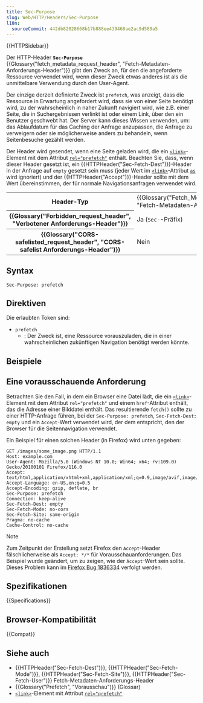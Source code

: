 ```yaml
---
title: Sec-Purpose
slug: Web/HTTP/Headers/Sec-Purpose
l10n:
  sourceCommit: 442db82028668b17b888ee439468ae2ac9d589a5
---
```


{{HTTPSidebar}}

Der HTTP-Header **`Sec-Purpose`** {{Glossary("fetch_metadata_request_header", "Fetch-Metadaten-Anforderungs-Header")}} gibt den Zweck an, für den die angeforderte Ressource verwendet wird, wenn dieser Zweck etwas anderes ist als die unmittelbare Verwendung durch den User-Agent.

Der einzige derzeit definierte Zweck ist `prefetch`, was anzeigt, dass die Ressource in Erwartung angefordert wird, dass sie von einer Seite benötigt wird, zu der wahrscheinlich in naher Zukunft navigiert wird, wie z.B. einer Seite, die in Suchergebnissen verlinkt ist oder einem Link, über den ein Benutzer geschwebt hat. Der Server kann dieses Wissen verwenden, um: das Ablaufdatum für das Caching der Anfrage anzupassen, die Anfrage zu verweigern oder sie möglicherweise anders zu behandeln, wenn Seitenbesuche gezählt werden.

Der Header wird gesendet, wenn eine Seite geladen wird, die ein [`<link>`](/de/docs/Web/HTML/Element/link)-Element mit dem Attribut [`rel="prefetch"`](/de/docs/Web/HTML/Attributes/rel/prefetch) enthält. Beachten Sie, dass, wenn dieser Header gesetzt ist, ein {{HTTPHeader("Sec-Fetch-Dest")}}-Header in der Anfrage auf `empty` gesetzt sein muss (jeder Wert im [`<link>`](/de/docs/Web/HTML/Element/link)-Attribut [`as`](/de/docs/Web/HTML/Element/link#as) wird ignoriert) und der {{HTTPHeader("Accept")}}-Header sollte mit dem Wert übereinstimmen, der für normale Navigationsanfragen verwendet wird.

<table class="properties">
  <tbody>
    <tr>
      <th scope="row">Header-Typ</th>
      <td>{{Glossary("Fetch_Metadata_Request_Header", "Fetch-Metadaten-Anforderungs-Header")}}</td>
    </tr>
    <tr>
      <th scope="row">{{Glossary("Forbidden_request_header", "Verbotener Anforderungs-Header")}}</th>
      <td>Ja (<code>Sec-</code>-Präfix)</td>
    </tr>
    <tr>
      <th scope="row">
        {{Glossary("CORS-safelisted_request_header", "CORS-safelist Anforderungs-Header")}}
      </th>
      <td>Nein</td>
    </tr>
  </tbody>
</table>

## Syntax

```http
Sec-Purpose: prefetch
```

## Direktiven

Die erlaubten Token sind:

- `prefetch`
  - : Der Zweck ist, eine Ressource vorauszuladen, die in einer wahrscheinlichen zukünftigen Navigation benötigt werden könnte.

## Beispiele

## Eine vorausschauende Anforderung

Betrachten Sie den Fall, in dem ein Browser eine Datei lädt, die ein [`<link>`](/de/docs/Web/HTML/Element/link)-Element mit dem Attribut `rel="prefetch"` und einem `href`-Attribut enthält, das die Adresse einer Bilddatei enthält. Das resultierende `fetch()` sollte zu einer HTTP-Anfrage führen, bei der `Sec-Purpose: prefetch`, `Sec-Fetch-Dest: empty` und ein `Accept`-Wert verwendet wird, der dem entspricht, den der Browser für die Seitennavigation verwendet.

Ein Beispiel für einen solchen Header (in Firefox) wird unten gegeben:

```http
GET /images/some_image.png HTTP/1.1
Host: example.com
User-Agent: Mozilla/5.0 (Windows NT 10.0; Win64; x64; rv:109.0) Gecko/20100101 Firefox/116.0
Accept: text/html,application/xhtml+xml,application/xml;q=0.9,image/avif,image/webp,*/*;q=0.8
Accept-Language: en-US,en;q=0.5
Accept-Encoding: gzip, deflate, br
Sec-Purpose: prefetch
Connection: keep-alive
Sec-Fetch-Dest: empty
Sec-Fetch-Mode: no-cors
Sec-Fetch-Site: same-origin
Pragma: no-cache
Cache-Control: no-cache
```

> [!NOTE]
> Zum Zeitpunkt der Erstellung setzt Firefox den `Accept`-Header fälschlicherweise als `Accept: */*` für Vorausschauanforderungen.
> Das Beispiel wurde geändert, um zu zeigen, wie der `Accept`-Wert sein sollte.
> Dieses Problem kann im [Firefox Bug 1836334](https://bugzil.la/1836334) verfolgt werden.

## Spezifikationen

{{Specifications}}

## Browser-Kompatibilität

{{Compat}}

## Siehe auch

- {{HTTPHeader("Sec-Fetch-Dest")}}, {{HTTPHeader("Sec-Fetch-Mode")}}, {{HTTPHeader("Sec-Fetch-Site")}}, {{HTTPHeader("Sec-Fetch-User")}} Fetch-Metadaten-Anforderungs-Header
- {{Glossary("Prefetch", "Vorausschau")}} (Glossar)
- [`<link>`](/de/docs/Web/HTML/Element/link)-Element mit Attribut [`rel="prefetch"`](/de/docs/Web/HTML/Attributes/rel/prefetch)
